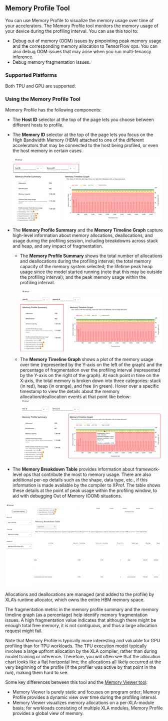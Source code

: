 ## Memory Profile Tool

You can use Memory Profile to visualize the memory usage over time of your
accelerators. The Memory Profile tool monitors the memory usage of your device
during the profiling interval. You can use this tool to:

* Debug out of memory (OOM) issues by pinpointing peak memory usage and the
  corresponding memory allocation to TensorFlow ops. You can also debug OOM
  issues that may arise when you run multi-tenancy inference.
* Debug memory fragmentation issues.

### Supported Platforms

Both TPU and GPU are supported.

### Using the Memory Profile Tool

Memory Profile has the following components:

*   The **Host ID** selector at the top of the page lets you choose between
    different hosts to profile.
*   The **Memory ID** selector at the top of the page lets you focus on the High
    Bandwidth Memory (HBM) attached to one of the different accelerators that
    may be connected to the host being profiled, or even the host memory in
    certain cases.

    ![Memory Profile Host ID and Memory ID Selectors](images/memory_profile_annotated.png)

*   The **Memory Profile Summary** and the **Memory Timeline Graph** capture
    high-level information about memory allocations, deallocations, and usage
    during the profiling session, including breakdowns across stack and heap,
    and any impact of fragmentation.
    * The **Memory Profile Summary** shows the total number of allocations and
      deallocations during the profiling interval; the total memory capacity of
      the memory system selected; the lifetime peak heap usage since the
      model started running (note that this may be outside the profiling
      interval); and the peak memory usage within the profiling interval.

      ![Memory Profile Summary](images/memory_profile_summary.png)

    * The **Memory Timeline Graph** shows a plot of the memory usage over time
      (represented by the Y-axis on the left of the graph) and the percentage of
      fragmentation over the profiling interval (represented by the Y-axis on
      the right of the graph). At each point in time on the X-axis, the total
      memory is broken down into three categories: stack (in red), heap (in
      orange), and free (in green). Hover over a specific timestamp to view the
      details about the memory allocation/deallocation events at that point like 
      below:
      ![Selected timestamp in Memory Timeline Graph showing an information card with details about the memory allocation/deallocation events](images/memory_profile_3.png)
*   The **Memory Breakdown Table** provides information about framework-level
    ops that contribute the most to memory usage. There are also additional
    per-op details such as the shape, data type, etc., if this information is
    made available by the compiler to XProf. The table shows these details at
    the point of peak usage within the profiling window, to aid with debugging
    Out of Memory (OOM) situations.

![Memory Profile](images/memory_profile_2.png)

Allocations and deallocations are managed (and added to the profile) by XLA’s
runtime allocator, which owns the entire HBM memory space.

The fragmentation metric in the memory profile summary and the memory timeline
graph (as a percentage) help identify memory fragmentation issues. A high
fragmentation value indicates that although there might be enough total free
memory, it is not contiguous, and thus a large allocation request might fail.

Note that Memory Profile is typically more interesting and valuable for GPU
profiling than for TPU workloads. The TPU execution model typically involves
a large upfront allocation by the XLA compiler, rather than during model
training or inference. Therefore, you will often see that the allocation
chart looks like a flat horizontal line; the allocations all likely occurred
at the very beginning of the profile (if the profiler was active by that
point in the run), making them hard to see.

Some key differences between this tool and the
[Memory Viewer tool](memory_viewer.md):

*   Memory Viewer is purely static and focuses on program order; Memory Profile
    provides a dynamic view over time during the profiling interval.
*   Memory Viewer visualizes memory allocations on a per-XLA-module basis; for
    workloads consisting of multiple XLA modules, Memory Profile provides a
    global view of memory.
